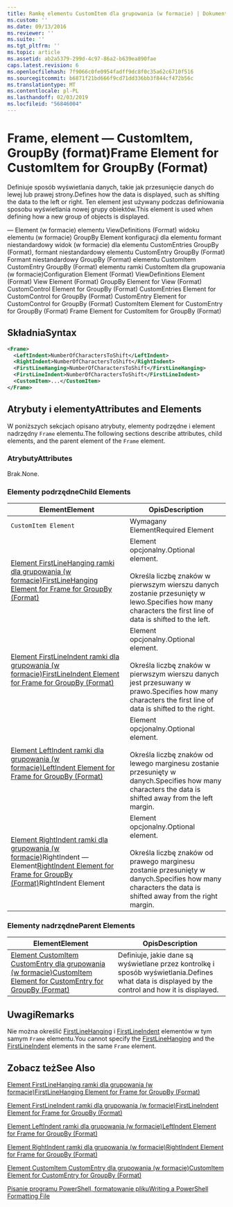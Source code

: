 ```yaml
---
title: Ramkę elementu CustomItem dla grupowania (w formacie) | Dokumentacja firmy Microsoft
ms.custom: ''
ms.date: 09/13/2016
ms.reviewer: ''
ms.suite: ''
ms.tgt_pltfrm: ''
ms.topic: article
ms.assetid: ab2a5379-299d-4c97-86a2-b639ea890fae
caps.latest.revision: 6
ms.openlocfilehash: 7f9066c0fe0954fadff9dc8f0c35a62c6710f516
ms.sourcegitcommit: b6871f21bd666f9cd71dd336bb3f844cf472b56c
ms.translationtype: MT
ms.contentlocale: pl-PL
ms.lasthandoff: 02/03/2019
ms.locfileid: "56846004"
---
```

# <a name="frame-element-for-customitem-for-groupby-format"></a><span data-ttu-id="90600-102">Frame, element — CustomItem, GroupBy (format)</span><span class="sxs-lookup"><span data-stu-id="90600-102">Frame Element for CustomItem for GroupBy (Format)</span></span>

<span data-ttu-id="90600-103">Definiuje sposób wyświetlania danych, takie jak przesunięcie danych do lewej lub prawej strony.</span><span class="sxs-lookup"><span data-stu-id="90600-103">Defines how the data is displayed, such as shifting the data to the left or right.</span></span> <span data-ttu-id="90600-104">Ten element jest używany podczas definiowania sposobu wyświetlania nowej grupy obiektów.</span><span class="sxs-lookup"><span data-stu-id="90600-104">This element is used when defining how a new group of objects is displayed.</span></span>

<span data-ttu-id="90600-105">— Element (w formacie) elementu ViewDefinitions (Format) widoku elementu (w formacie) GroupBy Element konfiguracji dla elementu formant niestandardowy widok (w formacie) dla elementu CustomEntries GroupBy (Format), formant niestandardowy elementu CustomEntry GroupBy (Format) Formant niestandardowy GroupBy (Format) elementu CustomItem CustomEntry GroupBy (Format) elementu ramki CustomItem dla grupowania (w formacie)</span><span class="sxs-lookup"><span data-stu-id="90600-105">Configuration Element (Format) ViewDefinitions Element (Format) View Element (Format) GroupBy Element for View (Format) CustomControl Element for GroupBy (Format) CustomEntries Element for CustomControl for GroupBy (Format) CustomEntry Element for CustomControl for GroupBy (Format) CustomItem Element for CustomEntry for GroupBy (Format) Frame Element for CustomItem for GroupBy (Format)</span></span>

## <a name="syntax"></a><span data-ttu-id="90600-106">Składnia</span><span class="sxs-lookup"><span data-stu-id="90600-106">Syntax</span></span>

```xml
<Frame>
  <LeftIndent>NumberOfCharactersToShift</LeftIndent>
  <RightIndent>NumberOfCharactersToShift</RightIndent>
  <FirstLineHanging>NumberOfCharactersToShift</FirstLineHanging>
  <FirstLineIndent>NumberOfCharactersToShift</FirstLineIndent>
  <CustomItem>...</CustomItem>
</Frame>
```

## <a name="attributes-and-elements"></a><span data-ttu-id="90600-107">Atrybuty i elementy</span><span class="sxs-lookup"><span data-stu-id="90600-107">Attributes and Elements</span></span>

<span data-ttu-id="90600-108">W poniższych sekcjach opisano atrybuty, elementy podrzędne i element nadrzędny `Frame` elementu.</span><span class="sxs-lookup"><span data-stu-id="90600-108">The following sections describe attributes, child elements, and the parent element of the `Frame` element.</span></span>

### <a name="attributes"></a><span data-ttu-id="90600-109">Atrybuty</span><span class="sxs-lookup"><span data-stu-id="90600-109">Attributes</span></span>

<span data-ttu-id="90600-110">Brak.</span><span class="sxs-lookup"><span data-stu-id="90600-110">None.</span></span>

### <a name="child-elements"></a><span data-ttu-id="90600-111">Elementy podrzędne</span><span class="sxs-lookup"><span data-stu-id="90600-111">Child Elements</span></span>

|<span data-ttu-id="90600-112">Element</span><span class="sxs-lookup"><span data-stu-id="90600-112">Element</span></span>|<span data-ttu-id="90600-113">Opis</span><span class="sxs-lookup"><span data-stu-id="90600-113">Description</span></span>|
|-------------|-----------------|
|`CustomItem Element`|<span data-ttu-id="90600-114">Wymagany Element</span><span class="sxs-lookup"><span data-stu-id="90600-114">Required Element</span></span>|
|[<span data-ttu-id="90600-115">Element FirstLineHanging ramki dla grupowania (w formacie)</span><span class="sxs-lookup"><span data-stu-id="90600-115">FirstLineHanging Element for Frame for GroupBy (Format)</span></span>](./firstlinehanging-element-for-frame-for-groupby-format.md)|<span data-ttu-id="90600-116">Element opcjonalny.</span><span class="sxs-lookup"><span data-stu-id="90600-116">Optional element.</span></span><br /><br /> <span data-ttu-id="90600-117">Określa liczbę znaków w pierwszym wierszu danych zostanie przesunięty w lewo.</span><span class="sxs-lookup"><span data-stu-id="90600-117">Specifies how many characters the first line of data is shifted to the left.</span></span>|
|[<span data-ttu-id="90600-118">Element FirstLineIndent ramki dla grupowania (w formacie)</span><span class="sxs-lookup"><span data-stu-id="90600-118">FirstLineIndent Element for Frame for GroupBy (Format)</span></span>](./firstlineindent-element-for-frame-for-groupby-format.md)|<span data-ttu-id="90600-119">Element opcjonalny.</span><span class="sxs-lookup"><span data-stu-id="90600-119">Optional element.</span></span><br /><br /> <span data-ttu-id="90600-120">Określa liczbę znaków w pierwszym wierszu danych jest przesuwany w prawo.</span><span class="sxs-lookup"><span data-stu-id="90600-120">Specifies how many characters the first line of data is shifted to the right.</span></span>|
|[<span data-ttu-id="90600-121">Element LeftIndent ramki dla grupowania (w formacie)</span><span class="sxs-lookup"><span data-stu-id="90600-121">LeftIndent Element for Frame for GroupBy (Format)</span></span>](./leftindent-element-for-frame-for-groupby-format.md)|<span data-ttu-id="90600-122">Element opcjonalny.</span><span class="sxs-lookup"><span data-stu-id="90600-122">Optional element.</span></span><br /><br /> <span data-ttu-id="90600-123">Określa liczbę znaków od lewego marginesu zostanie przesunięty w danych.</span><span class="sxs-lookup"><span data-stu-id="90600-123">Specifies how many characters the data is shifted away from the left margin.</span></span>|
|<span data-ttu-id="90600-124">[Element RightIndent ramki dla grupowania (w formacie)](./rightindent-element-for-frame-for-groupby-format.md)RightIndent — Element</span><span class="sxs-lookup"><span data-stu-id="90600-124">[RightIndent Element for Frame for GroupBy (Format)](./rightindent-element-for-frame-for-groupby-format.md)RightIndent Element</span></span>|<span data-ttu-id="90600-125">Element opcjonalny.</span><span class="sxs-lookup"><span data-stu-id="90600-125">Optional element.</span></span><br /><br /> <span data-ttu-id="90600-126">Określa liczbę znaków od prawego marginesu zostanie przesunięty w danych.</span><span class="sxs-lookup"><span data-stu-id="90600-126">Specifies how many characters the data is shifted away from the right margin.</span></span>|

### <a name="parent-elements"></a><span data-ttu-id="90600-127">Elementy nadrzędne</span><span class="sxs-lookup"><span data-stu-id="90600-127">Parent Elements</span></span>

|<span data-ttu-id="90600-128">Element</span><span class="sxs-lookup"><span data-stu-id="90600-128">Element</span></span>|<span data-ttu-id="90600-129">Opis</span><span class="sxs-lookup"><span data-stu-id="90600-129">Description</span></span>|
|-------------|-----------------|
|[<span data-ttu-id="90600-130">Element CustomItem CustomEntry dla grupowania (w formacie)</span><span class="sxs-lookup"><span data-stu-id="90600-130">CustomItem Element for CustomEntry for GroupBy (Format)</span></span>](./customitem-element-for-customentry-for-groupby-format.md)|<span data-ttu-id="90600-131">Definiuje, jakie dane są wyświetlane przez kontrolkę i sposób wyświetlania.</span><span class="sxs-lookup"><span data-stu-id="90600-131">Defines what data is displayed by the control and how it is displayed.</span></span>|

## <a name="remarks"></a><span data-ttu-id="90600-132">Uwagi</span><span class="sxs-lookup"><span data-stu-id="90600-132">Remarks</span></span>

<span data-ttu-id="90600-133">Nie można określić [FirstLineHanging](./firstlinehanging-element-for-frame-for-groupby-format.md) i [FirstLineIndent](./firstlineindent-element-for-frame-for-groupby-format.md) elementów w tym samym `Frame` elementu.</span><span class="sxs-lookup"><span data-stu-id="90600-133">You cannot specify the [FirstLineHanging](./firstlinehanging-element-for-frame-for-groupby-format.md) and the [FirstLineIndent](./firstlineindent-element-for-frame-for-groupby-format.md) elements in the same `Frame` element.</span></span>

## <a name="see-also"></a><span data-ttu-id="90600-134">Zobacz też</span><span class="sxs-lookup"><span data-stu-id="90600-134">See Also</span></span>

[<span data-ttu-id="90600-135">Element FirstLineHanging ramki dla grupowania (w formacie)</span><span class="sxs-lookup"><span data-stu-id="90600-135">FirstLineHanging Element for Frame for GroupBy (Format)</span></span>](./firstlinehanging-element-for-frame-for-groupby-format.md)

[<span data-ttu-id="90600-136">Element FirstLineIndent ramki dla grupowania (w formacie)</span><span class="sxs-lookup"><span data-stu-id="90600-136">FirstLineIndent Element for Frame for GroupBy (Format)</span></span>](./firstlineindent-element-for-frame-for-groupby-format.md)

[<span data-ttu-id="90600-137">Element LeftIndent ramki dla grupowania (w formacie)</span><span class="sxs-lookup"><span data-stu-id="90600-137">LeftIndent Element for Frame for GroupBy (Format)</span></span>](./leftindent-element-for-frame-for-groupby-format.md)

[<span data-ttu-id="90600-138">Element RightIndent ramki dla grupowania (w formacie)</span><span class="sxs-lookup"><span data-stu-id="90600-138">RightIndent Element for Frame for GroupBy (Format)</span></span>](./rightindent-element-for-frame-for-groupby-format.md)

[<span data-ttu-id="90600-139">Element CustomItem CustomEntry dla grupowania (w formacie)</span><span class="sxs-lookup"><span data-stu-id="90600-139">CustomItem Element for CustomEntry for GroupBy (Format)</span></span>](./customitem-element-for-customentry-for-groupby-format.md)

[<span data-ttu-id="90600-140">Pisanie programu PowerShell, formatowanie pliku</span><span class="sxs-lookup"><span data-stu-id="90600-140">Writing a PowerShell Formatting File</span></span>](./writing-a-powershell-formatting-file.md)

